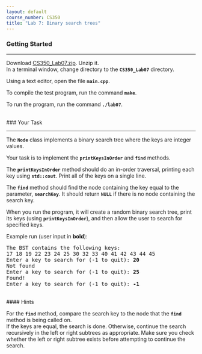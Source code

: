 ```yaml
---
layout: default
course_number: CS350
title: "Lab 7: Binary search trees"
---
```



### Getting Started

--- --- --- --- --- --- --- --- --- --- --- --- --- --- --- --- --- --- --- --- --- --- --- ---

Download [CS350_Lab07.zip](CS350_Lab07.zip).  Unzip it.  
In a terminal window, change directory to the **```CS350_Lab07```** directory.

Using a text editor, open the file **```main.cpp```**.

To compile the test program, run the command **```make```**.

To run the program, run the command **```./lab07```**.



<br>
### Your Task

--- --- --- --- --- --- --- --- --- --- --- --- --- --- --- --- --- --- --- --- --- --- --- ---

The **```Node```** class implements a binary search tree where the
keys are integer values.

Your task is to implement the **```printKeysInOrder```** and **```find```** methods.

The **```printKeysInOrder```** method should do an in-order traversal,
printing each key using **```std::cout```**.  Print all of the keys on a single line.

The **```find```** method should find the node containing the key equal to the parameter, **```searchKey```**.  It 
should return **```NULL```** if there is no node containing the search key.

When you run the program, it will create a random binary search tree, print its keys (using **```printKeysInOrder```**), 
and then allow the user to search for specified keys.

Example run (user input in **bold**):

<pre>
The BST contains the following keys:
17 18 19 22 23 24 25 30 32 33 40 41 42 43 44 45 
Enter a key to search for (-1 to quit): <b>20</b>
Not found
Enter a key to search for (-1 to quit): <b>25</b>
Found!
Enter a key to search for (-1 to quit): <b>-1</b>
</pre>


<br>
#### Hints

For the **```find```** method, compare the search key to the node that the **```find```** method is being called on.  
If the keys are equal, the search is done.  Otherwise, continue the search recursively in the left or right subtrees as 
appropriate.  Make sure you check whether the left or right subtree exists before attempting to continue the search.
